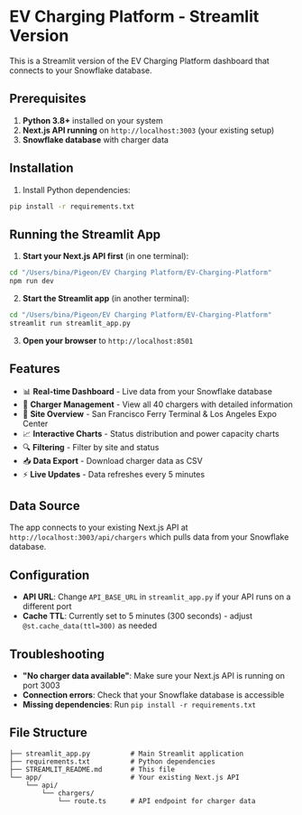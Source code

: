 # EV Charging Platform - Streamlit Version

This is a Streamlit version of the EV Charging Platform dashboard that connects to your Snowflake database.

## Prerequisites

1. **Python 3.8+** installed on your system
2. **Next.js API running** on `http://localhost:3003` (your existing setup)
3. **Snowflake database** with charger data

## Installation

1. Install Python dependencies:
```bash
pip install -r requirements.txt
```

## Running the Streamlit App

1. **Start your Next.js API first** (in one terminal):
```bash
cd "/Users/bina/Pigeon/EV Charging Platform/EV-Charging-Platform"
npm run dev
```

2. **Start the Streamlit app** (in another terminal):
```bash
cd "/Users/bina/Pigeon/EV Charging Platform/EV-Charging-Platform"
streamlit run streamlit_app.py
```

3. **Open your browser** to `http://localhost:8501`

## Features

- 📊 **Real-time Dashboard** - Live data from your Snowflake database
- 🔌 **Charger Management** - View all 40 chargers with detailed information
- 📍 **Site Overview** - San Francisco Ferry Terminal & Los Angeles Expo Center
- 📈 **Interactive Charts** - Status distribution and power capacity charts
- 🔍 **Filtering** - Filter by site and status
- 📥 **Data Export** - Download charger data as CSV
- ⚡ **Live Updates** - Data refreshes every 5 minutes

## Data Source

The app connects to your existing Next.js API at `http://localhost:3003/api/chargers` which pulls data from your Snowflake database.

## Configuration

- **API URL**: Change `API_BASE_URL` in `streamlit_app.py` if your API runs on a different port
- **Cache TTL**: Currently set to 5 minutes (300 seconds) - adjust `@st.cache_data(ttl=300)` as needed

## Troubleshooting

- **"No charger data available"**: Make sure your Next.js API is running on port 3003
- **Connection errors**: Check that your Snowflake database is accessible
- **Missing dependencies**: Run `pip install -r requirements.txt`

## File Structure

```
├── streamlit_app.py          # Main Streamlit application
├── requirements.txt          # Python dependencies
├── STREAMLIT_README.md       # This file
└── app/                      # Your existing Next.js API
    └── api/
        └── chargers/
            └── route.ts      # API endpoint for charger data
```
